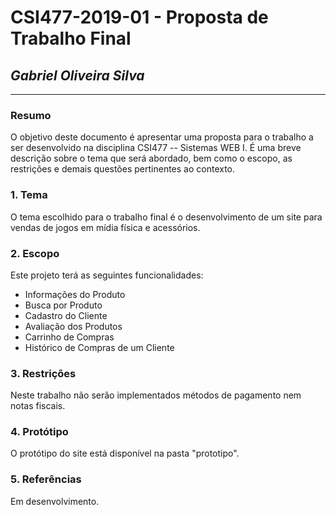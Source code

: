 # **CSI477-2019-01 - Proposta de Trabalho Final**
## *Gabriel Oliveira Silva*

--------------

<!-- Descrever um resumo sobre o trabalho. -->

### Resumo
O objetivo deste documento é apresentar uma proposta para o trabalho a ser desenvolvido na disciplina CSI477 -- Sistemas WEB I. É uma breve descrição sobre o tema que será abordado, bem como o escopo, as restrições e demais questões pertinentes ao contexto.

<!-- Apresentar o tema. -->
### 1. Tema

  O tema escolhido para o trabalho final é o desenvolvimento de um site para vendas de jogos em mídia física e acessórios.

<!-- Descrever e limitar o escopo da aplicação. -->
### 2. Escopo

  Este projeto terá as seguintes funcionalidades:

  * Informações do Produto
  * Busca por Produto
  * Cadastro do Cliente
  * Avaliação dos Produtos
  * Carrinho de Compras
  * Histórico de Compras de um Cliente


<!-- Apresentar restrições de funcionalidades e de escopo. -->
### 3. Restrições

  Neste trabalho não serão implementados métodos de pagamento nem notas fiscais.

<!-- Construir alguns protótipos para a aplicação, disponibilizá-los no Github e descrever o que foi considerado. //-->
### 4. Protótipo
  O protótipo do site está disponível na pasta "prototipo".

### 5. Referências
 Em desenvolvimento.
